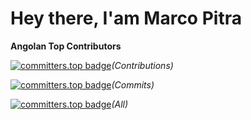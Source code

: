 # Hey there, I'am Marco Pitra

**Angolan Top Contributors**

[![committers.top badge](https://user-badge.committers.top/angola_public/git-marcopitra.svg)](https://user-badge.committers.top/angola_public/git-marcopitra)_(Contributions)_

[![committers.top badge](https://user-badge.committers.top/angola/git-marcopitra.svg)](https://user-badge.committers.top/angola/git-marcopitra)_(Commits)_

[![committers.top badge](https://user-badge.committers.top/angola_private/git-marcopitra.svg)](https://user-badge.committers.top/angola_private/git-marcopitra)_(All)_
